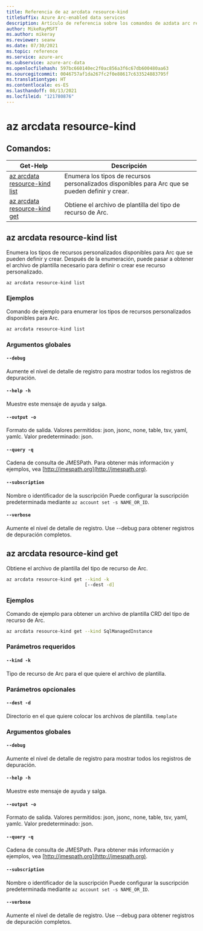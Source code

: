 ```yaml
---
title: Referencia de az arcdata resource-kind
titleSuffix: Azure Arc-enabled data services
description: Artículo de referencia sobre los comandos de azdata arc resource-kind.
author: MikeRayMSFT
ms.author: mikeray
ms.reviewer: seanw
ms.date: 07/30/2021
ms.topic: reference
ms.service: azure-arc
ms.subservice: azure-arc-data
ms.openlocfilehash: 597bc660140ec2f0ac856a3f6c67db600480aa63
ms.sourcegitcommit: 0046757af1da267fc2f0e88617c633524883795f
ms.translationtype: HT
ms.contentlocale: es-ES
ms.lasthandoff: 08/13/2021
ms.locfileid: "121780876"
---
```

# <a name="az-arcdata-resource-kind"></a>az arcdata resource-kind
## <a name="commands"></a>Comandos:
| Get-Help | Descripción|
| --- | --- |
[az arcdata resource-kind list](#az-arcdata-resource-kind-list) | Enumera los tipos de recursos personalizados disponibles para Arc que se pueden definir y crear.
[az arcdata resource-kind get](#az-arcdata-resource-kind-get) | Obtiene el archivo de plantilla del tipo de recurso de Arc.
## <a name="az-arcdata-resource-kind-list"></a>az arcdata resource-kind list
Enumera los tipos de recursos personalizados disponibles para Arc que se pueden definir y crear. Después de la enumeración, puede pasar a obtener el archivo de plantilla necesario para definir o crear ese recurso personalizado.
```bash
az arcdata resource-kind list 
```
### <a name="examples"></a>Ejemplos
Comando de ejemplo para enumerar los tipos de recursos personalizados disponibles para Arc.
```bash
az arcdata resource-kind list
```
### <a name="global-arguments"></a>Argumentos globales
#### `--debug`
Aumente el nivel de detalle de registro para mostrar todos los registros de depuración.
#### `--help -h`
Muestre este mensaje de ayuda y salga.
#### `--output -o`
Formato de salida.  Valores permitidos: json, jsonc, none, table, tsv, yaml, yamlc.  Valor predeterminado: json.
#### `--query -q`
Cadena de consulta de JMESPath. Para obtener más información y ejemplos, vea [http://jmespath.org](http://jmespath.org).
#### `--subscription`
Nombre o identificador de la suscripción Puede configurar la suscripción predeterminada mediante `az account set -s NAME_OR_ID`.
#### `--verbose`
Aumente el nivel de detalle de registro. Use --debug para obtener registros de depuración completos.
## <a name="az-arcdata-resource-kind-get"></a>az arcdata resource-kind get
Obtiene el archivo de plantilla del tipo de recurso de Arc.
```bash
az arcdata resource-kind get --kind -k 
                             [--dest -d]
```
### <a name="examples"></a>Ejemplos
Comando de ejemplo para obtener un archivo de plantilla CRD del tipo de recurso de Arc.
```bash
az arcdata resource-kind get --kind SqlManagedInstance
```
### <a name="required-parameters"></a>Parámetros requeridos
#### `--kind -k`
Tipo de recurso de Arc para el que quiere el archivo de plantilla.
### <a name="optional-parameters"></a>Parámetros opcionales
#### `--dest -d`
Directorio en el que quiere colocar los archivos de plantilla.
`template`
### <a name="global-arguments"></a>Argumentos globales
#### `--debug`
Aumente el nivel de detalle de registro para mostrar todos los registros de depuración.
#### `--help -h`
Muestre este mensaje de ayuda y salga.
#### `--output -o`
Formato de salida.  Valores permitidos: json, jsonc, none, table, tsv, yaml, yamlc.  Valor predeterminado: json.
#### `--query -q`
Cadena de consulta de JMESPath. Para obtener más información y ejemplos, vea [http://jmespath.org](http://jmespath.org).
#### `--subscription`
Nombre o identificador de la suscripción Puede configurar la suscripción predeterminada mediante `az account set -s NAME_OR_ID`.
#### `--verbose`
Aumente el nivel de detalle de registro. Use --debug para obtener registros de depuración completos.
